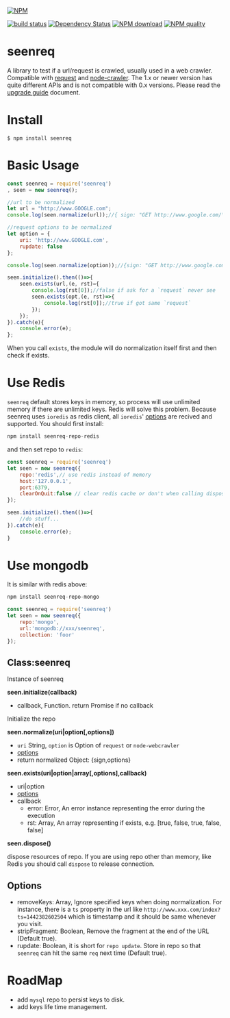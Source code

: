 [![NPM](https://nodei.co/npm/seenreq.png?downloads=true&downloadRank=true&stars=true)](https://nodei.co/npm/seenreq/)

[![build status](https://secure.travis-ci.org/mike442144/seenreq.png)](https://travis-ci.org/mike442144/seenreq)
[![Dependency Status](https://david-dm.org/mike442144/seenreq/status.svg)](https://david-dm.org/mike442144/seenreq)
[![NPM download][download-image]][download-url]
[![NPM quality][quality-image]][quality-url]

[quality-image]: http://npm.packagequality.com/shield/seenreq.svg?style=flat-square
[quality-url]: http://packagequality.com/#?package=seenreq
[download-image]: https://img.shields.io/npm/dm/seenreq.svg?style=flat-square
[download-url]: https://npmjs.org/package/seenreq

# seenreq
A library to test if a url/request is crawled, usually used in a web crawler. Compatible with [request](https://github.com/request/request) and [node-crawler](https://github.com/bda-research/node-crawler). The 1.x or newer version has quite different APIs and is not compatible with 0.x versions. Please read the [upgrade guide](./UPGRADE.md) document.


# Install

    $ npm install seenreq

# Basic Usage

```javascript
const seenreq = require('seenreq')
, seen = new seenreq();

//url to be normalized
let url = "http://www.GOOGLE.com";
console.log(seen.normalize(url));//{ sign: "GET http://www.google.com/\r\n", options: {} }

//request options to be normalized
let option = {
    uri: 'http://www.GOOGLE.com',
    rupdate: false
};

console.log(seen.normalize(option));//{sign: "GET http://www.google.com/\r\n", options:{rupdate: false} }

seen.initialize().then(()=>{
    seen.exists(url,(e, rst)={
        console.log(rst[0]);//false if ask for a `request` never see
        seen.exists(opt,(e, rst)=>{
            console.log(rst[0]);//true if got same `request`
        });
    });
}).catch(e){
    console.error(e);
};
```
When you call `exists`, the module will do normalization itself first and then check if exists.

# Use Redis
`seenreq` default stores keys in memory, so process will use unlimited memory if there are unlimited keys. Redis will solve this problem. Because seenreq uses `ioredis` as redis client, all `ioredis`' [options](https://github.com/luin/ioredis/blob/master/API.md) are recived and supported. You should first install:

```javascript
npm install seenreq-repo-redis
```
and then set repo to `redis`:

```javascript
const seenreq = require('seenreq')
let seen = new seenreq({
    repo:'redis',// use redis instead of memory
    host:'127.0.0.1', 
    port:6379,
    clearOnQuit:false // clear redis cache or don't when calling dispose(), default true.
});

seen.initialize().then(()=>{
    //do stuff...
}).catch(e){
    console.error(e);
}
```

# Use mongodb
It is similar with redis above:

```javascript
npm install seenreq-repo-mongo
```

```javascript
const seenreq = require('seenreq')
let seen = new seenreq({
    repo:'mongo',
    url:'mongodb://xxx/seenreq',
    collection: 'foor'
});
```


Class:seenreq
-------------

Instance of seenreq

__seen.initialize(callback)__
 * callback, Function. return Promise if no callback
 
Initialize the repo

__seen.normalize(uri|option[,options])__
 * `uri` String, `option` is Option of `request` or `node-webcrawler`
 * [options](#options)
 * return normalized Object: {sign,options}

__seen.exists(uri|option|array[,options],callback)__
 * uri|option
 * [options](#options)
 * callback
    - error: Error, An error instance representing the error during the execution
	- rst: Array, An array representing if exists, e.g. [true, false, true, false, false]

__seen.dispose()__

dispose resources of repo. If you are using repo other than memory, like Redis you should call `dispose` to release connection.

Options
-----------------
 * removeKeys: Array, Ignore specified keys when doing normalization. For instance, there is a `ts` property in the url like `http://www.xxx.com/index?ts=1442382602504` which is timestamp and it should be same whenever you visit.
 * stripFragment: Boolean, Remove the fragment at the end of the URL (Default true).
 * rupdate: Boolean, it is short for `repo update`. Store in repo so that `seenreq` can hit the same `req` next time (Default true).

# RoadMap
 * add `mysql` repo to persist keys to disk.
 * add keys life time management.
